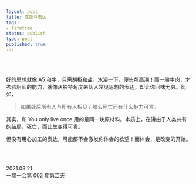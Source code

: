 ```yaml
--- 
layout: post
title: 烹饪与表达
tags: 
- lifetime
status: publish
type: post
published: true
---
```



<br>
<br>
           
           
好的思想就像 A5 和牛，只需胡椒和盐，水浴一下，便头颅高潮！而一般牛肉，才考验厨师的能力，就像从独特角度来切入常见思想的表达，却让你回味无穷。比如，

> 如果死后所有人与所有人相见 / 那么死亡还有什么魅力可言。

其实，和 You only live once 用的是同一块原材料。本质上，在讲由于人类共有的结局，死亡，而此生变得可贵。

但没有用心加工的表达，可能都不会激发你体会的欲望！而体会，是改变的开始。           

<br>
<br>

2021.03.21 <br>
一期一会[第 002 期](https://i.imgur.com/77APfri.png)第二天 <br>





